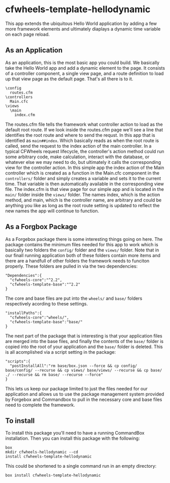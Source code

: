 # cfwheels-template-hellodynamic

This app extends the ubiquitous Hello World application by adding a few more framework elements and ultimately diaplays a dynamic time variable on each page reload. 

## As an Application

As an application, this is the most basic app you could build. We basically take the Hello World app and add a dynamic element to the page. It consists of a controller component, a single view page, and a route definition to load up that view page as the default page. That's all there is to it.

```
\config
  routes.cfm
\controllers
  Main.cfc
\views
  \main
    index.cfm
```

The routes.cfm file tells the framework what controller action to load as the default root route. If we look inside the routes.cfm page we'll see a line that identifies the root route and where to send the requst. In this app that is identified as `main##index`. Which basically reads as when the root route is called, send the request to the index action of the main controller. In a typical CFWheels request lifecycle, the controller's action method could run some arbitrary code, make calculation, interact with the database, or whatever else we may need to do, but ultimately it calls the corresponding view for the controller action. In this simple app the index action of the Main controller which is created as a function in the Main.cfc component in the `controllers/` folder and simply creates a variable and sets it to the current time. That variable is then automatically available in the corresponding view file. The index.cfm is that view page for our simple app and is located in the `main/` folder inside the `views/` folder. The names index, which is the action method, and main, which is the controller name, are arbitrary and could be anything you like as long as the root route setting is updated to reflect the new names the app will continue to function.

## As a Forgbox Package

As a Forgebox package there is some interesting things going on here. The package contains the minimum files needed for this app to work which is basically two folders the `config/` folder and the `views/` folder. Note that in our finall running application both of these folders contain more items and there are a handfull of other folders the framework needs to funciton properly. These folders are pulled in via the two dependencies:

```
"Dependencies":{
  "cfwheels-core":"^2.2",
  "cfwheels-template-base":"^2.2"
}
```

The core and base files are put into the `wheels/` and `base/` folders respectively acording to these settings.

```
"installPaths":{
  "cfwheels-core":"wheels/",
  "cfwheels-template-base":"base/"
}
```

The next part of the package that is interesting is that your application files are merged into the base files, and finally the contents of the `base/` folder is copied into the root of your application and the `base/` folder is deleted. This is all acomplished via a script setting in the package:

```
"scripts":{
  "postInstallAll":"rm base/box.json --force && cp config/ base/config/ --recurse && cp views/ base/views/ --recurse && cp base/ ./ --recurse && rm base/ --recurse --force"
}
```

This lets us keep our package limited to just the files needed for our application and allows us to use the package management system provided by Forgebox and Commandbox to pull in the necessary core and base files need to complete the framework.

## To install

To install this package you'll need to have a running CommandBox installation. Then you can install this package with the following:

```
box
mkdir cfwheels-hellodynamic --cd
install cfwheels-template-hellodynamic
```

This could be shortened to a single command run in an empty directory:

```
box install cfwheels-template-hellodynamic
```
